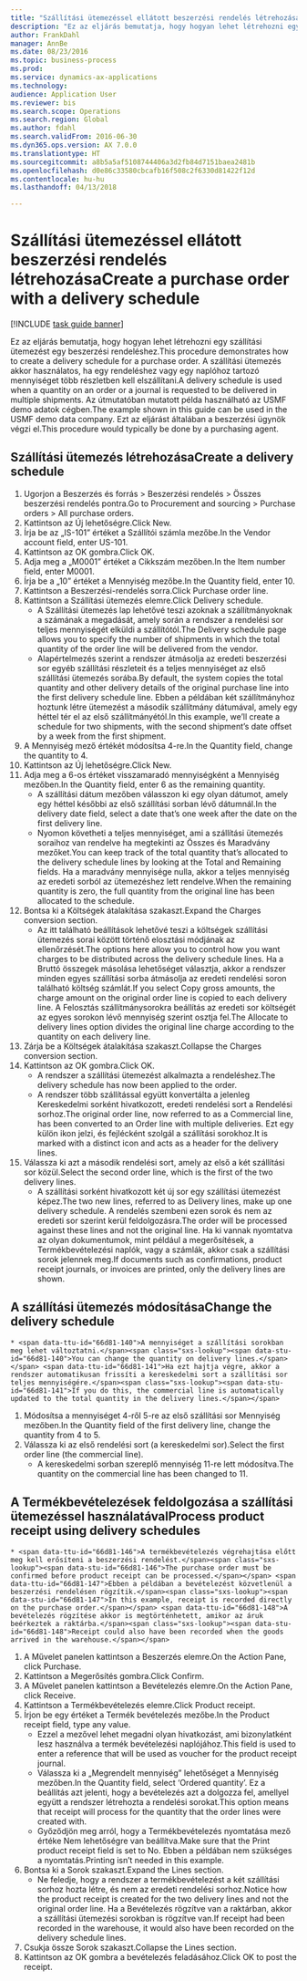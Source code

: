 ```yaml
--- 
title: "Szállítási ütemezéssel ellátott beszerzési rendelés létrehozása"
description: "Ez az eljárás bemutatja, hogy hogyan lehet létrehozni egy szállítási ütemezést egy beszerzési rendeléshez."
author: FrankDahl
manager: AnnBe
ms.date: 08/23/2016
ms.topic: business-process
ms.prod: 
ms.service: dynamics-ax-applications
ms.technology: 
audience: Application User
ms.reviewer: bis
ms.search.scope: Operations
ms.search.region: Global
ms.author: fdahl
ms.search.validFrom: 2016-06-30
ms.dyn365.ops.version: AX 7.0.0
ms.translationtype: HT
ms.sourcegitcommit: a8b5a5af5108744406a3d2fb84d7151baea2481b
ms.openlocfilehash: d0e86c33580cbcafb16f508c2f6330d81422f12d
ms.contentlocale: hu-hu
ms.lasthandoff: 04/13/2018

---
```

# <a name="create-a-purchase-order-with-a-delivery-schedule"></a><span data-ttu-id="66d81-103">Szállítási ütemezéssel ellátott beszerzési rendelés létrehozása</span><span class="sxs-lookup"><span data-stu-id="66d81-103">Create a purchase order with a delivery schedule</span></span>

[!INCLUDE [task guide banner](../../includes/task-guide-banner.md)]

<span data-ttu-id="66d81-104">Ez az eljárás bemutatja, hogy hogyan lehet létrehozni egy szállítási ütemezést egy beszerzési rendeléshez.</span><span class="sxs-lookup"><span data-stu-id="66d81-104">This procedure demonstrates how to create a delivery schedule for a purchase order.</span></span> <span data-ttu-id="66d81-105">A szállítási ütemezés akkor használatos, ha egy rendeléshez vagy egy naplóhoz tartozó mennyiséget több részletben kell elszállítani.</span><span class="sxs-lookup"><span data-stu-id="66d81-105">A delivery schedule is used when a quantity on an order or a journal is requested to be delivered in multiple shipments.</span></span> <span data-ttu-id="66d81-106">Az útmutatóban mutatott példa használható az USMF demo adatok cégben.</span><span class="sxs-lookup"><span data-stu-id="66d81-106">The example shown in this guide can be used in the USMF demo data company.</span></span> <span data-ttu-id="66d81-107">Ezt az eljárást általában a beszerzési ügynök végzi el.</span><span class="sxs-lookup"><span data-stu-id="66d81-107">This procedure would typically be done by a purchasing agent.</span></span>


## <a name="create-a-delivery-schedule"></a><span data-ttu-id="66d81-108">Szállítási ütemezés létrehozása</span><span class="sxs-lookup"><span data-stu-id="66d81-108">Create a delivery schedule</span></span>
1. <span data-ttu-id="66d81-109">Ugorjon a Beszerzés és forrás > Beszerzési rendelés > Összes beszerzési rendelés pontra.</span><span class="sxs-lookup"><span data-stu-id="66d81-109">Go to Procurement and sourcing > Purchase orders > All purchase orders.</span></span>
2. <span data-ttu-id="66d81-110">Kattintson az Új lehetőségre.</span><span class="sxs-lookup"><span data-stu-id="66d81-110">Click New.</span></span>
3. <span data-ttu-id="66d81-111">Írja be az „IS-101” értéket a Szállítói számla mezőbe.</span><span class="sxs-lookup"><span data-stu-id="66d81-111">In the Vendor account field, enter US-101.</span></span>
4. <span data-ttu-id="66d81-112">Kattintson az OK gombra.</span><span class="sxs-lookup"><span data-stu-id="66d81-112">Click OK.</span></span>
5. <span data-ttu-id="66d81-113">Adja meg a „M0001” értéket a Cikkszám mezőben.</span><span class="sxs-lookup"><span data-stu-id="66d81-113">In the Item number field, enter M0001.</span></span>
6. <span data-ttu-id="66d81-114">Írja be a „10” értéket a Mennyiség mezőbe.</span><span class="sxs-lookup"><span data-stu-id="66d81-114">In the Quantity field, enter 10.</span></span>
7. <span data-ttu-id="66d81-115">Kattintson a Beszerzési-rendelés sorra.</span><span class="sxs-lookup"><span data-stu-id="66d81-115">Click Purchase order line.</span></span>
8. <span data-ttu-id="66d81-116">Kattintson a Szállítási ütemezés elemre.</span><span class="sxs-lookup"><span data-stu-id="66d81-116">Click Delivery schedule.</span></span>
    * <span data-ttu-id="66d81-117">A Szállítási ütemezés lap lehetővé teszi azoknak a szállítmányoknak a számának a megadását, amely során a rendszer a rendelési sor teljes mennyiségét elküldi a szállítótól.</span><span class="sxs-lookup"><span data-stu-id="66d81-117">The Delivery schedule page allows you to specify the number of shipments in which the total quantity of the order line will be delivered from the vendor.</span></span>  
    * <span data-ttu-id="66d81-118">Alapértelmezés szerint a rendszer átmásolja az eredeti beszerzési sor egyéb szállítási részleteit és a teljes mennyiséget az első szállítási ütemezés sorába.</span><span class="sxs-lookup"><span data-stu-id="66d81-118">By default, the system copies the total quantity and other delivery details of the original purchase line into the first delivery schedule line.</span></span> <span data-ttu-id="66d81-119">Ebben a példában két szállítmányhoz hoztunk létre ütemezést a második szállítmány dátumával, amely egy héttel tér el az első szállítmányétól.</span><span class="sxs-lookup"><span data-stu-id="66d81-119">In this example, we’ll create a schedule for two shipments, with the second shipment’s date offset by a week from the first shipment.</span></span>  
9. <span data-ttu-id="66d81-120">A Mennyiség mező értékét módosítsa 4-re.</span><span class="sxs-lookup"><span data-stu-id="66d81-120">In the Quantity field, change the quantity to 4.</span></span>
10. <span data-ttu-id="66d81-121">Kattintson az Új lehetőségre.</span><span class="sxs-lookup"><span data-stu-id="66d81-121">Click New.</span></span>
11. <span data-ttu-id="66d81-122">Adja meg a 6-os értéket visszamaradó mennyiségként a Mennyiség mezőben.</span><span class="sxs-lookup"><span data-stu-id="66d81-122">In the Quantity field, enter 6 as the remaining quantity.</span></span>
    * <span data-ttu-id="66d81-123">A szállítási dátum mezőben válasszon ki egy olyan dátumot, amely egy héttel későbbi az első szállítási sorban lévő dátumnál.</span><span class="sxs-lookup"><span data-stu-id="66d81-123">In the delivery date field, select a date that’s one week after the date on the first delivery line.</span></span>  
    * <span data-ttu-id="66d81-124">Nyomon követheti a teljes mennyiséget, ami a szállítási ütemezés soraihoz van rendelve ha megtekinti az Összes és Maradvány mezőket.</span><span class="sxs-lookup"><span data-stu-id="66d81-124">You can keep track of the total quantity that’s allocated to the delivery schedule lines by looking at the Total and Remaining fields.</span></span> <span data-ttu-id="66d81-125">Ha a maradvány mennyisége nulla, akkor a teljes mennyiség az eredeti sorból az ütemezéshez lett rendelve.</span><span class="sxs-lookup"><span data-stu-id="66d81-125">When the remaining quantity is zero, the full quantity from the original line has been allocated to the schedule.</span></span>  
12. <span data-ttu-id="66d81-126">Bontsa ki a Költségek átalakítása szakaszt.</span><span class="sxs-lookup"><span data-stu-id="66d81-126">Expand the Charges conversion section.</span></span>
    * <span data-ttu-id="66d81-127">Az itt található beállítások lehetővé teszi a költségek szállítási ütemezés sorai között történő elosztási módjának az ellenőrzését.</span><span class="sxs-lookup"><span data-stu-id="66d81-127">The options here allow you to control how you want charges to be distributed across the delivery schedule lines.</span></span> <span data-ttu-id="66d81-128">Ha a Bruttó összegek másolása lehetőséget választja, akkor a rendszer minden egyes szállítási sorba átmásolja az eredeti rendelési soron található költség számlát.</span><span class="sxs-lookup"><span data-stu-id="66d81-128">If you select Copy gross amounts, the charge amount on the original order line is copied to each delivery line.</span></span> <span data-ttu-id="66d81-129">A Felosztás szállítmánysorokra beállítás az eredeti sor költségét az egyes sorokon lévő mennyiség szerint osztja fel.</span><span class="sxs-lookup"><span data-stu-id="66d81-129">The Allocate to delivery lines option divides the original line charge according to the quantity on each delivery line.</span></span>  
13. <span data-ttu-id="66d81-130">Zárja be a Költségek átalakítása szakaszt.</span><span class="sxs-lookup"><span data-stu-id="66d81-130">Collapse the Charges conversion section.</span></span>
14. <span data-ttu-id="66d81-131">Kattintson az OK gombra.</span><span class="sxs-lookup"><span data-stu-id="66d81-131">Click OK.</span></span>
    * <span data-ttu-id="66d81-132">A rendszer a szállítási ütemezést alkalmazta a rendeléshez.</span><span class="sxs-lookup"><span data-stu-id="66d81-132">The delivery schedule has now been applied to the order.</span></span>  
    * <span data-ttu-id="66d81-133">A rendszer több szállítással együtt konvertálta a jelenleg Kereskedelmi sorként hivatkozott, eredeti rendelési sort a Rendelési sorhoz.</span><span class="sxs-lookup"><span data-stu-id="66d81-133">The original order line, now referred to as a Commercial line, has been converted to an Order line with multiple deliveries.</span></span> <span data-ttu-id="66d81-134">Ezt egy külön ikon jelzi, és fejlécként szolgál a szállítási sorokhoz.</span><span class="sxs-lookup"><span data-stu-id="66d81-134">It is marked with a distinct icon and acts as a header for the delivery lines.</span></span>  
15. <span data-ttu-id="66d81-135">Válassza ki azt a második rendelési sort, amely az első a két szállítási sor közül.</span><span class="sxs-lookup"><span data-stu-id="66d81-135">Select the second order line, which is the first of the two delivery lines.</span></span>
    * <span data-ttu-id="66d81-136">A szállítási sorként hivatkozott két új sor egy szállítási ütemezést képez.</span><span class="sxs-lookup"><span data-stu-id="66d81-136">The two new lines, referred to as Delivery lines, make up one delivery schedule.</span></span> <span data-ttu-id="66d81-137">A rendelés szembeni ezen sorok és nem az eredeti sor szerint kerül feldolgozásra.</span><span class="sxs-lookup"><span data-stu-id="66d81-137">The order will be processed against these lines and not the original line.</span></span> <span data-ttu-id="66d81-138">Ha ki vannak nyomtatva az olyan dokumentumok, mint például a megerősítések, a Termékbevételezési naplók, vagy a számlák, akkor csak a szállítási sorok jelennek meg.</span><span class="sxs-lookup"><span data-stu-id="66d81-138">If documents such as confirmations, product receipt journals, or invoices are printed, only the delivery lines are shown.</span></span>  

## <a name="change-the-delivery-schedule"></a><span data-ttu-id="66d81-139">A szállítási ütemezés módosítása</span><span class="sxs-lookup"><span data-stu-id="66d81-139">Change the delivery schedule</span></span>
    * <span data-ttu-id="66d81-140">A mennyiséget a szállítási sorokban meg lehet változtatni.</span><span class="sxs-lookup"><span data-stu-id="66d81-140">You can change the quantity on delivery lines.</span></span> <span data-ttu-id="66d81-141">Ha ezt hajtja végre, akkor a rendszer automatikusan frissíti a kereskedelmi sort a szállítási sor teljes mennyiségére.</span><span class="sxs-lookup"><span data-stu-id="66d81-141">If you do this, the commercial line is automatically updated to the total quantity in the delivery lines.</span></span>  
1. <span data-ttu-id="66d81-142">Módosítsa a mennyiséget 4-ről 5-re az első szállítási sor Mennyiség mezőben.</span><span class="sxs-lookup"><span data-stu-id="66d81-142">In the Quantity field of the first delivery line, change the quantity from 4 to 5.</span></span>
2. <span data-ttu-id="66d81-143">Válassza ki az első rendelési sort (a kereskedelmi sor).</span><span class="sxs-lookup"><span data-stu-id="66d81-143">Select the first order line (the commercial line).</span></span>
    * <span data-ttu-id="66d81-144">A kereskedelmi sorban szereplő mennyiség 11-re lett módosítva.</span><span class="sxs-lookup"><span data-stu-id="66d81-144">The quantity on the commercial line has been changed to 11.</span></span>  

## <a name="process-product-receipt-using-delivery-schedules"></a><span data-ttu-id="66d81-145">A Termékbevételezések feldolgozása a szállítási ütemezéssel használatával</span><span class="sxs-lookup"><span data-stu-id="66d81-145">Process product receipt using delivery schedules</span></span>
    * <span data-ttu-id="66d81-146">A termékbevételezés végrehajtása előtt meg kell erősíteni a beszerzési rendelést.</span><span class="sxs-lookup"><span data-stu-id="66d81-146">The purchase order must be confirmed before product receipt can be processed.</span></span> <span data-ttu-id="66d81-147">Ebben a példában a bevételezést közvetlenül a beszerzési rendelésen rögzítik.</span><span class="sxs-lookup"><span data-stu-id="66d81-147">In this example, receipt is recorded directly on the purchase order.</span></span> <span data-ttu-id="66d81-148">A bevételezés rögzítése akkor is megtörténhetett, amikor az áruk beérkeztek a raktárba.</span><span class="sxs-lookup"><span data-stu-id="66d81-148">Receipt could also have been recorded when the goods arrived in the warehouse.</span></span>  
1. <span data-ttu-id="66d81-149">A Művelet panelen kattintson a Beszerzés elemre.</span><span class="sxs-lookup"><span data-stu-id="66d81-149">On the Action Pane, click Purchase.</span></span>
2. <span data-ttu-id="66d81-150">Kattintson a Megerősítés gombra.</span><span class="sxs-lookup"><span data-stu-id="66d81-150">Click Confirm.</span></span>
3. <span data-ttu-id="66d81-151">A Művelet panelen kattintson a Bevételezés elemre.</span><span class="sxs-lookup"><span data-stu-id="66d81-151">On the Action Pane, click Receive.</span></span>
4. <span data-ttu-id="66d81-152">Kattintson a Termékbevételezés elemre.</span><span class="sxs-lookup"><span data-stu-id="66d81-152">Click Product receipt.</span></span>
5. <span data-ttu-id="66d81-153">Írjon be egy értéket a Termék bevételezés mezőbe.</span><span class="sxs-lookup"><span data-stu-id="66d81-153">In the Product receipt field, type any value.</span></span>
    * <span data-ttu-id="66d81-154">Ezzel a mezővel lehet megadni olyan hivatkozást, ami bizonylatként lesz használva a termék bevételezési naplójához.</span><span class="sxs-lookup"><span data-stu-id="66d81-154">This field is used to enter a reference that will be used as voucher for the product receipt journal.</span></span>  
    * <span data-ttu-id="66d81-155">Válassza ki a „Megrendelt mennyiség” lehetőséget a Mennyiség mezőben.</span><span class="sxs-lookup"><span data-stu-id="66d81-155">In the Quantity field, select ‘Ordered quantity’.</span></span> <span data-ttu-id="66d81-156">Ez a beállítás azt jelenti, hogy a bevételezés azt a dolgozza fel, amellyel együtt a rendszer létrehozta a rendelési sorokat.</span><span class="sxs-lookup"><span data-stu-id="66d81-156">This option means that receipt will process for the quantity that the order lines were created with.</span></span>  
    * <span data-ttu-id="66d81-157">Győződjön meg arról, hogy a Termékbevételezés nyomtatása mező értéke Nem lehetőségre van beállítva.</span><span class="sxs-lookup"><span data-stu-id="66d81-157">Make sure that the Print product receipt field is set to No.</span></span> <span data-ttu-id="66d81-158">Ebben a példában nem szükséges a nyomtatás.</span><span class="sxs-lookup"><span data-stu-id="66d81-158">Printing isn’t needed in this example.</span></span>  
6. <span data-ttu-id="66d81-159">Bontsa ki a Sorok szakaszt.</span><span class="sxs-lookup"><span data-stu-id="66d81-159">Expand the Lines section.</span></span>
    * <span data-ttu-id="66d81-160">Ne feledje, hogy a rendszer a termékbevételezést a két szállítási sorhoz hozta létre, és nem az eredeti rendelési sorhoz.</span><span class="sxs-lookup"><span data-stu-id="66d81-160">Notice how the product receipt is created for the two delivery lines and not the original order line.</span></span> <span data-ttu-id="66d81-161">Ha a Bevételezés rögzítve van a raktárban, akkor a szállítási ütemezési sorokban is rögzítve van.</span><span class="sxs-lookup"><span data-stu-id="66d81-161">If receipt had been recorded in the warehouse, it would also have been recorded on the delivery schedule lines.</span></span>  
7. <span data-ttu-id="66d81-162">Csukja össze Sorok szakaszt.</span><span class="sxs-lookup"><span data-stu-id="66d81-162">Collapse the Lines section.</span></span>
8. <span data-ttu-id="66d81-163">Kattintson az OK gombra a bevételezés feladásához.</span><span class="sxs-lookup"><span data-stu-id="66d81-163">Click OK to post the receipt.</span></span>


